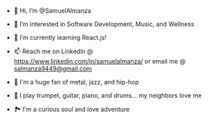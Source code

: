 - 👋 Hi, I’m @SamuelAlmanza
- 👀 I’m interested in Software Development, Music, and Wellness
- 🌱 I’m currently learning React.js!
- 📫 Reach me on LinkedIn @ https://www.linkedin.com/in/samuelalmanza/ or email me @ salmanza9449@gmail.com

- 🎵 I'm a huge fan of metal, jazz, and hip-hop
- 🎺 I play trumpet, guitar, piano, and drums... my neighbors love me
- 🏞  I'm a curious soul and love adventure


<!---
SamuelAlmanza/SamuelAlmanza is a ✨ special ✨ repository because its `README.md` (this file) appears on your GitHub profile.
You can click the Preview link to take a look at your changes.
--->
